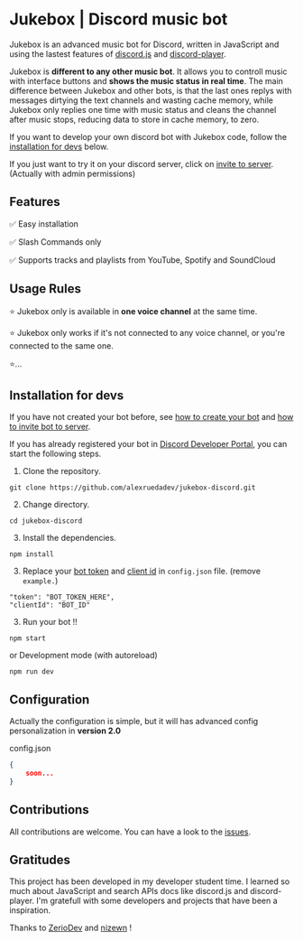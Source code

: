 
# Jukebox | Discord music bot

Jukebox is an advanced music bot for Discord, written in JavaScript and using the lastest features of [discord.js](https://discord.js.org) and [discord-player](https://discord-player.js.org).

Jukebox is **different to any other music bot**. It allows you to controll music with interface buttons and **shows the music status in real time**. The main difference between Jukebox and other bots, is that the last ones replys with messages dirtying the text channels and wasting cache memory, while Jukebox only replies one time with music status and cleans the channel after music stops, reducing data to store in cache memory, to zero.

If you want to develop your own discord bot with Jukebox code, follow the [installation for devs](#installation-for-devs) below.

If you just want to try it on your discord server, click on [invite to server](https://discord.com/api/oauth2/authorize?client_id=1011658447378448485&permissions=8&scope=bot). (Actually with admin permissions)

## Features

✅ Easy installation

✅ Slash Commands only

✅ Supports tracks and playlists from YouTube, Spotify and SoundCloud

## Usage Rules

⭐ Jukebox only is available in **one voice channel** at the same time.

⭐ Jukebox only works if it's not connected to any voice channel, or you're connected to the same one.

⭐...

## Installation for devs

If you have not created your bot before, see [how to create your bot](https://discordjs.guide/preparations/setting-up-a-bot-application.html#creating-your-bot) and [how to invite bot to server](https://discordjs.guide/preparations/adding-your-bot-to-servers.html#bot-invite-links).

If you has already registered your bot in [Discord Developer Portal](https://discord.com/developers/docs), you can start the following steps. 

1. Clone the repository.

````
git clone https://github.com/alexruedadev/jukebox-discord.git
````

2. Change directory.
````
cd jukebox-discord
````

3. Install the dependencies.
````
npm install
````

3. Replace your [bot token]() and [client id]() in `config.json` file. (remove `example.`)
````
"token": "BOT_TOKEN_HERE",
"clientId": "BOT_ID"
````


3. Run your bot !!
````
npm start
````
or Development mode (with autoreload)
````
npm run dev
````

## Configuration

Actually the configuration is simple, but it will has advanced config personalization in **version 2.0**

config.json
````json
{
    soon...
}
````
## Contributions

All contributions are welcome. You can have a look to the [issues](https://github.com/alexruedadev/jukebox-discord/issues).

## Gratitudes

This project has been developed in my developer student time. I learned so much about JavaScript and search APIs docs like discord.js and discord-player. I'm gratefull with some developers and projects that have been a inspiration.

Thanks to [ZerioDev](https://github.com/ZerioDev) and [nizewn](https://github.com/nizewn) !
